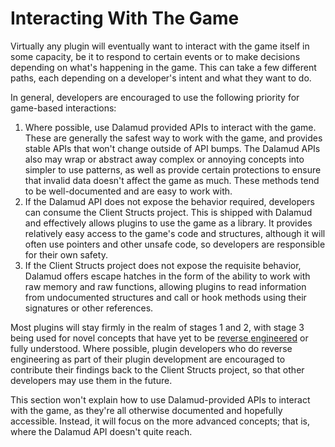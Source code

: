 # Interacting With The Game

Virtually any plugin will eventually want to interact with the game itself in
some capacity, be it to respond to certain events or to make decisions depending
on what's happening in the game. This can take a few different paths, each
depending on a developer's intent and what they want to do.

In general, developers are encouraged to use the following priority for
game-based interactions:

1. Where possible, use Dalamud provided APIs to interact with the game. These
   are generally the safest way to work with the game, and provides stable APIs
   that won't change outside of API bumps. The Dalamud APIs also may wrap or
   abstract away complex or annoying concepts into simpler to use patterns, as
   well as provide certain protections to ensure that invalid data doesn't
   affect the game as much. These methods tend to be well-documented and are
   easy to work with.
2. If the Dalamud API does not expose the behavior required, developers can
   consume the Client Structs project. This is shipped with Dalamud and
   effectively allows plugins to use the game as a library. It provides
   relatively easy access to the game's code and structures, although it will
   often use pointers and other unsafe code, so developers are responsible for
   their own safety.
3. If the Client Structs project does not expose the requisite behavior, Dalamud
   offers escape hatches in the form of the ability to work with raw memory and
   raw functions, allowing plugins to read information from undocumented
   structures and call or hook methods using their signatures or other
   references.

Most plugins will stay firmly in the realm of stages 1 and 2, with stage 3 being
used for novel concepts that have yet to be
[reverse engineered](reverse-engineering.md) or fully understood. Where
possible, plugin developers who do reverse engineering as part of their plugin
development are encouraged to contribute their findings back to the Client
Structs project, so that other developers may use them in the future.

This section won't explain how to use Dalamud-provided APIs to interact with the
game, as they're all otherwise documented and hopefully accessible. Instead, it
will focus on the more advanced concepts; that is, where the Dalamud API doesn't
quite reach.

